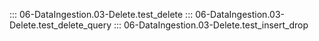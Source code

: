 ::: 06-DataIngestion.03-Delete.test_delete
::: 06-DataIngestion.03-Delete.test_delete_query
::: 06-DataIngestion.03-Delete.test_insert_drop
